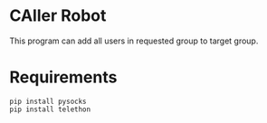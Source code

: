 # CAller Robot

This program can add all users in requested group to target group.

# Requirements

```shell
pip install pysocks
pip install telethon
```
